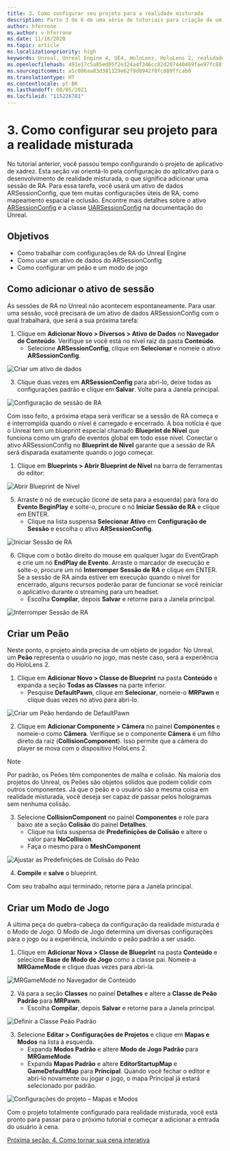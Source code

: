 ```yaml
---
title: 3. Como configurar seu projeto para a realidade misturada
description: Parte 3 de 6 de uma série de tutoriais para criação de um aplicativo de xadrez usando o Unreal Engine 4 e o plug-in Ferramentas de Experiência de Usuário do Kit de Ferramentas de Realidade Misturada
author: hferrone
ms.author: v-hferrone
ms.date: 11/18/2020
ms.topic: article
ms.localizationpriority: high
keywords: Unreal, Unreal Engine 4, UE4, HoloLens, HoloLens 2, realidade misturada, tutorial, introdução, mrtk, uxt, Ferramentas de UX, documentação, headset de realidade misturada, headset do windows mixed reality, headset de realidade virtual
ms.openlocfilehash: 491e17c5a85ed05f2e324a4f346cc82d207440469fae97fc88fee7065fae0495
ms.sourcegitcommit: a1c086aa83d381129e62f9d8942f0fc889ffcab0
ms.translationtype: HT
ms.contentlocale: pt-BR
ms.lasthandoff: 08/05/2021
ms.locfileid: "115226781"
---
```

# <a name="3-setting-up-your-project-for-mixed-reality"></a>3. Como configurar seu projeto para a realidade misturada

No tutorial anterior, você passou tempo configurando o projeto de aplicativo de xadrez. Esta seção vai orientá-lo pela configuração do aplicativo para o desenvolvimento de realidade misturada, o que significa adicionar uma sessão de RA. Para essa tarefa, você usará um ativo de dados ARSessionConfig, que tem muitas configurações úteis de RA, como mapeamento espacial e oclusão. Encontre mais detalhes sobre o ativo [ARSessionConfig](https://docs.unrealengine.com/en-US/PythonAPI/class/ARSessionConfig.html) e a classe [UARSessionConfig](https://docs.unrealengine.com/en-US/API/Runtime/AugmentedReality/UARSessionConfig/index.html) na documentação do Unreal.

## <a name="objectives"></a>Objetivos

* Como trabalhar com configurações de RA do Unreal Engine
* Como usar um ativo de dados do ARSessionConfig
* Como configurar um peão e um modo de jogo

## <a name="adding-the-session-asset"></a>Como adicionar o ativo de sessão

As sessões de RA no Unreal não acontecem espontaneamente. Para usar uma sessão, você precisará de um ativo de dados ARSessionConfig com o qual trabalhará, que será a sua próxima tarefa:

1. Clique em **Adicionar Novo > Diversos > Ativo de Dados** no **Navegador de Conteúdo**. Verifique se você está no nível raiz da pasta **Conteúdo**.
    * Selecione **ARSessionConfig**, clique em **Selecionar** e nomeie o ativo **ARSessionConfig**.

![Criar um ativo de dados](images/unreal-uxt/3-createasset.PNG)

3. Clique duas vezes em **ARSessionConfig** para abri-lo, deixe todas as configurações padrão e clique em **Salvar**. Volte para a Janela principal.

![Configuração de sessão de RA](images/unreal-uxt/3-arsessionconfig.PNG)

Com isso feito, a próxima etapa será verificar se a sessão de RA começa e é interrompida quando o nível é carregado e encerrado. A boa notícia é que o Unreal tem um blueprint especial chamado **Blueprint de Nível** que funciona como um grafo de eventos global em todo esse nível. Conectar o ativo ARSessionConfig no **Blueprint de Nível** garante que a sessão de RA será disparada exatamente quando o jogo começar.

1. Clique em **Blueprints > Abrir Blueprint de Nível** na barra de ferramentas do editor:

![Abrir Blueprint de Nível](images/unreal-uxt/3-level-blueprint.PNG)

5. Arraste o nó de execução (ícone de seta para a esquerda) para fora do **Evento BeginPlay** e solte-o, procure o nó **Iniciar Sessão de RA** e clique em ENTER.  
    * Clique na lista suspensa **Selecionar Ativo** em **Configuração de Sessão** e escolha o ativo **ARSessionConfig**.

![Iniciar Sessão de RA](images/unreal-uxt/3-start-ar-session.PNG)

6. Clique com o botão direito do mouse em qualquer lugar do EventGraph e crie um nó **EndPlay de Evento**. Arraste o marcador de execução e solte-o, procure um nó **Interromper Sessão de RA** e clique em ENTER. Se a sessão de RA ainda estiver em execução quando o nível for encerrado, alguns recursos poderão parar de funcionar se você reiniciar o aplicativo durante o streaming para um headset.
    * Escolha **Compilar**, depois **Salvar** e retorne para a Janela principal.

![Interromper Sessão de RA](images/unreal-uxt/3-stoparsession.PNG)

## <a name="create-a-pawn"></a>Criar um Peão

Neste ponto, o projeto ainda precisa de um objeto de jogador. No Unreal, um **Peão** representa o usuário no jogo, mas neste caso, será a experiência do HoloLens 2.

1. Clique em **Adicionar Novo > Classe de Blueprint** na pasta **Conteúdo** e expanda a seção **Todas as Classes** na parte inferior.
    * Pesquise **DefaultPawn**, clique em **Selecionar**, nomeie-o **MRPawn** e clique duas vezes no ativo para abri-lo.

![Criar um Peão herdando de DefaultPawn](images/unreal-uxt/3-defaultpawn.PNG)

2. Clique em **Adicionar Componente > Câmera** no painel **Componentes** e nomeie-o como **Câmera**. Verifique se o componente **Câmera** é um filho direto da raiz (**CollisionComponent**). Isso permite que a câmera do player se mova com o dispositivo HoloLens 2.

> [!NOTE]
> Por padrão, os Peões têm componentes de malha e colisão. Na maioria dos projetos do Unreal, os Peões são objetos sólidos que podem colidir com outros componentes. Já que o peão e o usuário são a mesma coisa em realidade misturada, você deseja ser capaz de passar pelos hologramas sem nenhuma colisão.

3. Selecione **CollisionComponent** no painel **Componentes** e role para baixo até a seção **Colisão** do painel **Detalhes**.
    * Clique na lista suspensa de **Predefinições de Colisão** e altere o valor para **NoCollision**.
    * Faça o mesmo para o **MeshComponent**

![Ajustar as Predefinições de Colisão do Peão](images/unreal-uxt/3-nocollision.PNG)

4. **Compile** e **salve** o blueprint.

Com seu trabalho aqui terminado, retorne para a Janela principal.

## <a name="create-a-game-mode"></a>Criar um Modo de Jogo

A última peça do quebra-cabeça da configuração da realidade misturada é o Modo de Jogo. O Modo de Jogo determina um diversas configurações para o jogo ou a experiência, incluindo o peão padrão a ser usado.

1.  Clique em **Adicionar Nova > Classe de Blueprint** na pasta **Conteúdo** e selecione **Base de Modo de Jogo** como a classe pai. Nomeie-a **MRGameMode** e clique duas vezes para abri-la.

![MRGameMode no Navegador de Conteúdo](images/unreal-uxt/3-gamemode.PNG)

2.  Vá para a seção **Classes** no painel **Detalhes** e altere a **Classe de Peão Padrão** para **MRPawn**.
    * Escolha **Compilar**, depois **Salvar** e retorne para a Janela principal.

![Definir a Classe Peão Padrão](images/unreal-uxt/3-setpawn.PNG)

3.  Selecione **Editar > Configurações de Projetos** e clique em **Mapas e Modos** na lista à esquerda.
    * Expanda **Modos Padrão** e altere **Modo de Jogo Padrão** para **MRGameMode**.
    * Expanda **Mapas Padrão** e altere **EditorStartupMap** e **GameDefaultMap** para **Principal**. Quando você fechar o editor e abri-lo novamente ou jogar o jogo, o mapa Principal já estará selecionado por padrão.

![Configurações do projeto – Mapas e Modos](images/unreal-uxt/3-mapsandmodes.PNG)

Com o projeto totalmente configurado para realidade misturada, você está pronto para passar para o próximo tutorial e começar a adicionar a entrada do usuário à cena.

[Próxima seção: 4. Como tornar sua cena interativa](unreal-uxt-ch4.md)
